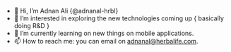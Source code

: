 - 👋 Hi, I’m Adnan Ali {@adnanal-hrbl}
- 👀 I’m interested in exploring the new technologies coming up { basically doing R&D }
- 🌱 I’m currently learning on new things on mobile applications. 
- 📫 How to reach me: you can email on adnanal@herbalife.com.

<!---
adnanal-hrbl/adnanal-hrbl is a ✨ special ✨ repository because its `README.md` (this file) appears on your GitHub profile.
You can click the Preview link to take a look at your changes.
--->
